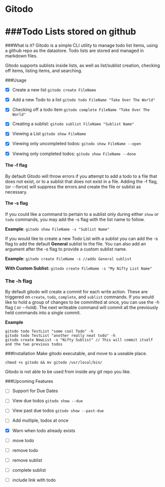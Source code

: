 # Gitodo
###Todo Lists stored on github
================

###What is it?
Gitodo is a simple CLI utility to manage todo list items, using a github repo as the datastore. Todo lists are stored and managed in markdown files.

Gitodo supports sublists inside lists, as well as list/sublist creation, checking off items, listing items, and searching.

###Usage

- [x] Create a new list
`gitodo create FileName`

- [X] Add a new Todo to a list
`gitodo todo FileName "Take Over The World"`

- [x] Checking off a todo item
`gitodo complete FileName "Take Over The World" `

- [x] Creating a sublist:
`gitodo sublist FileName "Sublist Name"`

- [x] Viewing a List
`gitodo show FileName`

- [x] Viewing only uncompleted todos:
`gitodo show FileName --open`

- [x] Viewing only completed todos:
`gitodo show FileName --done`

#### The -f flag
By default Gitodo will throw errors if you attempt to add a todo to a file that does not exist, or to a sublist that does not exist in a file. Adding the -f flag, (or --force) will suppress the errors and create the file or sublist as necessary.

#### The -s flag
If you could like a command to pertain to a sublist only during either `show` or `todo` commands, you may add the -s flag with the list name to follow.

**Example**: `gitodo show FileName -s "Sublist Name" `

If you would like to create a new Todo List with a sublist you can add the -s flag to add the default **General** sublist to the file. You can also add an argument after the -s flag to provide a custom sublist name.

**Example**: `gitodo create FileName -s //adds General sublist`

**With Custom Sublist:**  `gitodo create FileName -s "My Nifty List Name"`

### The -h flag
By default gitodo will create a commit for each write action. These are triggered on `create`, `todo`,  `complete`, and `sublist` commands. If you would like to hold a group of changes to be committed at once, you can use the -h flag ( or --hold). The next writeable command will commit all the previously held commands into a single commit.

**Example**

```
gitodo todo TestList "some cool Todo" -h
gitodo todo TestList "another really neat todo" -h
gitodo create NewList -s "Nifty Sublist" // This will commit itself and the two previous todos
```

###Installation
Make gitodo executable, and move to a useable place.

```
chmod +x gitodo && mv gitodo /usr/local/bin/
```

Gitodo is not able to be used from inside any git repo you like.

###Upcoming Features

- [ ] Support for Due Dates

- [ ] View due todos
`gitodo show --due`

- [ ] View past due todos
`gitodo show --past-due`
- [ ] Add multiple, todos at once
- [x] Warn when todo already exists
- [ ] move todo
- [ ] remove todo
- [ ] remove sublist
- [ ] complete sublist
- [ ] include link with todo
